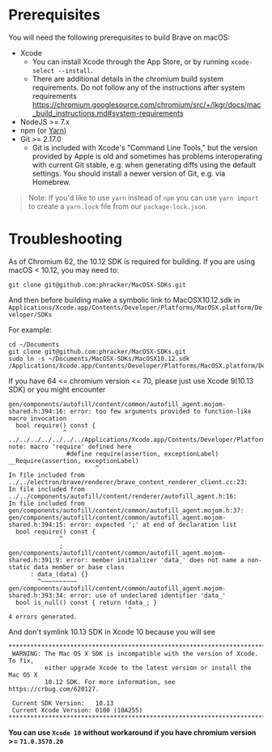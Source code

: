 # Prerequisites

You will need the following prerequisites to build Brave on macOS:

- Xcode
    - You can install Xcode through the App Store, or by running `xcode-select --install`.
    - There are additional details in the chromium build system requirements. Do not follow any of the instructions after system requirements https://chromium.googlesource.com/chromium/src/+/lkgr/docs/mac_build_instructions.md#system-requirements
- NodeJS >= 7.x
- npm (or [Yarn](https://yarnpkg.com/lang/en/docs/install/#mac-stable))
- Git >= 2.17.0
  - Git is included with Xcode's "Command Line Tools," but the version provided by Apple is old and sometimes has problems interoperating with current Git stable, e.g. when generating diffs using the default settings. You should install a newer version of Git, e.g. via Homebrew.

> Note: If you'd like to use `yarn` instead of `npm` you can use `yarn import` to create a `yarn.lock` file from our `package-lock.json`.

# Troubleshooting

As of Chromium 62, the 10.12 SDK is required for building. If you are using macOS < 10.12, you may need to:

`git clone git@github.com:phracker/MacOSX-SDKs.git`

And then before building make a symbolic link to MacOSX10.12.sdk in `Applications/Xcode.app/Contents/Developer/Platforms/MacOSX.platform/Developer/SDKs`

For example:
```
cd ~/Documents
git clone git@github.com:phracker/MacOSX-SDKs.git
sudo ln -s ~/Documents/MacOSX-SDKs/MacOSX10.12.sdk /Applications/Xcode.app/Contents/Developer/Platforms/MacOSX.platform/Developer/SDKs
```

If you have 64 <= chromium version <= 70, please just use Xcode 9(10.13 SDK) or you might encounter 
```
gen/components/autofill/content/common/autofill_agent.mojom-shared.h:394:16: error: too few arguments provided to function-like macro invocation
  bool require() const {
               ^
../../../../../../../Applications/Xcode.app/Contents/Developer/Platforms/MacOSX.platform/Developer/SDKs/MacOSX10.12.sdk/usr/include/AssertMacros.h:1307:11: note: macro 'require' defined here
                #define require(assertion, exceptionLabel)  __Require(assertion, exceptionLabel)
                        ^
In file included from ../../electron/brave/renderer/brave_content_renderer_client.cc:23:
In file included from ../../components/autofill/content/renderer/autofill_agent.h:16:
In file included from gen/components/autofill/content/common/autofill_agent.mojom.h:37:
gen/components/autofill/content/common/autofill_agent.mojom-shared.h:394:15: error: expected ';' at end of declaration list
  bool require() const {
              ^
              ;
gen/components/autofill/content/common/autofill_agent.mojom-shared.h:391:9: error: member initializer 'data_' does not name a non-static data member or base class
      : data_(data) {}
        ^~~~~~~~~~~
gen/components/autofill/content/common/autofill_agent.mojom-shared.h:393:34: error: use of undeclared identifier 'data_'
  bool is_null() const { return !data_; }
                                 ^
4 errors generated.
```
And don't symlink 10.13 SDK in Xcode 10 because you will see
```
********************************************************************************
 WARNING: The Mac OS X SDK is incompatible with the version of Xcode. To fix,
          either upgrade Xcode to the latest version or install the Mac OS X
          10.12 SDK. For more information, see https://crbug.com/620127.

 Current SDK Version:   10.13
 Current Xcode Version: 0100 (10A255)
********************************************************************************
```

**You can use `Xcode 10` without workaround if you have chromium version >= `71.0.3578.20`**